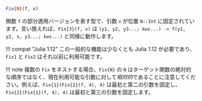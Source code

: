 ```julia
Fix{N}(f, x)
```

関数 `f` の部分適用バージョンを表す型で、引数 `x` が位置 `N::Int` に固定されています。言い換えれば、`Fix{3}(f, x)` は `(y1, y2, y3...; kws...) -> f(y1, y2, x, y3...; kws...)` と同様に動作します。

!!! compat "Julia 1.12"
    この一般的な機能は少なくとも Julia 1.12 が必要であり、`Fix1` と `Fix2` はそれ以前に利用可能です。


!!! note
    複数の `Fix` をネストする場合、`Fix{N}` の `N` はターゲット関数の絶対的な順序ではなく、現在利用可能な引数に対して*相対的*であることに注意してください。例えば、`Fix{1}(Fix{2}(f, 4), 4)` は最初と第二の引数を固定し、`Fix{2}(Fix{1}(f, 4), 4)` は最初と第三の引数を固定します。

